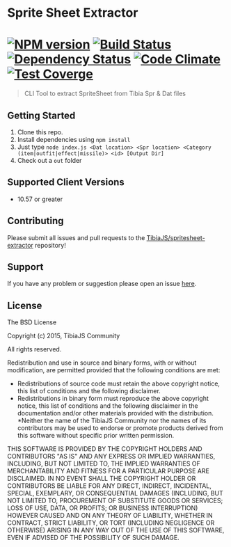 # Sprite Sheet Extractor
# [![NPM version][npm-image]][npm-url] [![Build Status][travis-image]][travis-url] [![Dependency Status][daviddm-url]][daviddm-image] [![Code Climate][coverge-image]][coverge-url] [![Test Coverge][test-image]][coverge-url]

> CLI Tool to extract SpriteSheet from Tibia Spr & Dat files

## Getting Started

1. Clone this repo.
2. Install dependencies using `npm install`
3. Just type `node index.js <Dat location> <Spr location> <Category (item|outfit|effect|missile)> <id> [Output Dir]`
4. Check out a `out` folder

## Supported Client Versions
  * 10.57 or greater

## Contributing
Please submit all issues and pull requests to the [TibiaJS/spritesheet-extractor](https://github.com/TibiaJS/spritesheet-extractor) repository!

## Support
If you have any problem or suggestion please open an issue [here](https://github.com/TibiaJS/spritesheet-extractor/issues).

## License

The BSD License

Copyright (c) 2015, TibiaJS Community

All rights reserved.

Redistribution and use in source and binary forms, with or without modification, are permitted provided that the following conditions are met:

* Redistributions of source code must retain the above copyright notice, this list of conditions and the following disclaimer.
* Redistributions in binary form must reproduce the above copyright notice, this list of conditions and the following disclaimer in the documentation and/or other materials provided with the distribution.
*Neither the name of the TibiaJS Community nor the names of its contributors may be used to endorse or promote products derived from this software without specific prior written permission.

THIS SOFTWARE IS PROVIDED BY THE COPYRIGHT HOLDERS AND CONTRIBUTORS "AS IS" AND ANY EXPRESS OR IMPLIED WARRANTIES, INCLUDING, BUT NOT LIMITED TO, THE IMPLIED WARRANTIES OF MERCHANTABILITY AND FITNESS FOR A PARTICULAR PURPOSE ARE DISCLAIMED. IN NO EVENT SHALL THE COPYRIGHT HOLDER OR CONTRIBUTORS BE LIABLE FOR ANY DIRECT, INDIRECT, INCIDENTAL, SPECIAL, EXEMPLARY, OR CONSEQUENTIAL DAMAGES (INCLUDING, BUT NOT LIMITED TO, PROCUREMENT OF SUBSTITUTE GOODS OR SERVICES; LOSS OF USE, DATA, OR PROFITS; OR BUSINESS INTERRUPTION) HOWEVER CAUSED AND ON ANY THEORY OF LIABILITY, WHETHER IN CONTRACT, STRICT LIABILITY, OR TORT (INCLUDING NEGLIGENCE OR OTHERWISE) ARISING IN ANY WAY OUT OF THE USE OF THIS SOFTWARE, EVEN IF ADVISED OF THE POSSIBILITY OF SUCH DAMAGE.


[npm-url]: https://npmjs.org/package/tibia-spritesheet-extractor
[npm-image]: https://badge.fury.io/js/tibia-spritesheet-extractor.svg
[travis-url]: https://travis-ci.org/TibiaJS/spritesheet-extractor
[travis-image]: https://travis-ci.org/TibiaJS/spritesheet-extractor.svg?branch=master
[daviddm-url]: https://david-dm.org/TibiaJS/spritesheet-extractor.svg?theme=shields.io
[daviddm-image]: https://david-dm.org/TibiaJS/spritesheet-extractor
[test-image]: https://codeclimate.com/github/TibiaJS/spritesheet-extractor/badges/coverage.svg
[coverge-image]: https://codeclimate.com/github/TibiaJS/spritesheet-extractor/badges/gpa.svg
[coverge-url]: https://codeclimate.com/github/TibiaJS/spritesheet-extractor